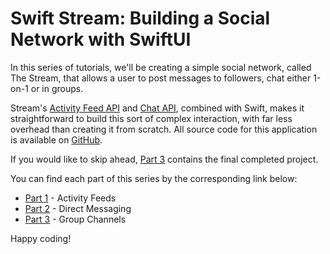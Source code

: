 # Swift Stream: Building a Social Network with SwiftUI

In this series of tutorials, we'll be creating a simple social network, called The Stream, that allows a user to post messages to followers, chat either 1-on-1 or in groups.

Stream's [Activity Feed API](https://getstream.io/activity-feeds/) and [Chat API](https://getstream.io/chat/), combined with Swift, makes it straightforward to build this sort of complex interaction, with far less overhead than creating it from scratch. All source code for this application is available on [GitHub](https://github.com/nparsons08/the-stream-swiftui).

If you would like to skip ahead, [Part 3]() contains the final completed project.

You can find each part of this series by the corresponding link below:

- [Part 1](https://getstream.io/blog/social-network-swiftui-part-1/) - Activity Feeds
- [Part 2](https://getstream.io/blog/social-network-swiftui-part-2/) - Direct Messaging
- [Part 3](https://getstream.io/blog/social-network-swiftui-part-3/) - Group Channels

Happy coding!
